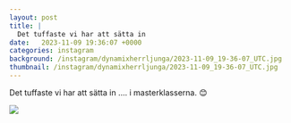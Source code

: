 ```yaml
---
layout: post
title: |
  Det tuffaste vi har att sätta in 
date:   2023-11-09 19:36:07 +0000
categories: instagram
background: /instagram/dynamixherrljunga/2023-11-09_19-36-07_UTC.jpg
thumbnail: /instagram/dynamixherrljunga/2023-11-09_19-36-07_UTC.jpg
---
```

Det tuffaste vi har att sätta in .... i masterklasserna. 😊 



<img src='/www-dynamix-herrljunga/instagram/dynamixherrljunga/2023-11-09_19-36-07_UTC.jpg' class='img-fluid' />
